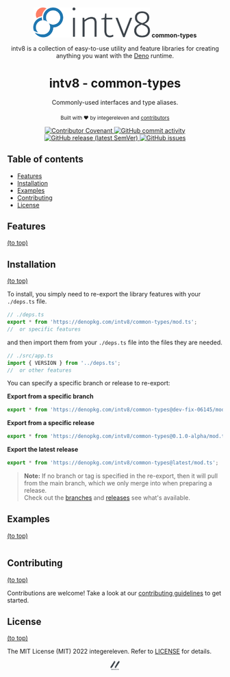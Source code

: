<p align="center">
<!-- Update log -->
<img alt="intv8 logo" height="70" src="https://raw.githubusercontent.com/intv8/.github/main/profile/img/clr/banner.svg" />
<strong>common-types</strong>
</p>

<p align="center">
intv8 is a collection of easy-to-use utility and feature libraries for creating anything you want with the <a href="https://deno.land">Deno</a> runtime.
</p>

<h1 align="center">intv8 - common-types</h1>

<p align="center">
Commonly-used interfaces and type aliases.
</p>

<p align="center">
<!-- @TODO Link to documentation and other resources -->
</p>

<p align="center">
<sub>Built with ❤ by integereleven and <a href="https://github.com/intv8/common-types/graphs/contributors">contributors</a></sub>
</p>

<p align="center">
<a href="https://github.com/intv8/common-types/blob/main/CODE_OF_CONDUCT.md">
  <img alt="Contributor Covenant" src="https://img.shields.io/badge/Contributor%20Covenant-2.1-4baaaa.svg?style=flat-square" />
</a>
<a href="https://github.com/intv8/common-types/commits">
  <img alt="GitHub commit activity" src="https://img.shields.io/github/commit-activity/m/intv8/common-types?style=flat-square">
</a>
<a href="https://github.com/intv8/common-types/releases">
  <img alt="GitHub release (latest SemVer)" src="https://img.shields.io/github/v/release/intv8/common-types?style=flat-square" />
</a>
<a href="https://github.com/intv8/common-types/issues">
  <img alt="GitHub issues" src="https://img.shields.io/github/issues-raw/intv8/common-types?style=flat-square">
</a>
</p>

## Table of contents

- [Features](#features)
- [Installation](#installation)
- [Examples](#examples)
- [Contributing](#contributing)
- [License](#license)

## Features

[(to top)](#table-of-contents)

<!-- @TODO Enumerate key features -->

## Installation

[(to top)](#table-of-contents)

To install, you simply need to re-export the library features with your `./deps.ts` file.

```ts
// ./deps.ts
export * from 'https://denopkg.com/intv8/common-types/mod.ts';
//  or specific features
```

and then import them from your `./deps.ts` file into the files they are needed.

```ts
// ./src/app.ts
import { VERSION } from '../deps.ts';
//  or other features
```

You can specify a specific branch or release to re-export:

**Export from a specific branch**

```ts
export * from 'https://denopkg.com/intv8/common-types@dev-fix-06145/mod.ts';
```

**Export from a specific release**

```ts
export * from 'https://denopkg.com/intv8/common-types@0.1.0-alpha/mod.ts';
```

**Export the latest release**

```ts
export * from 'https://denopkg.com/intv8/common-types@latest/mod.ts';
```

> **Note:** If no branch or tag is specified in the re-export, then it will pull from the main branch, which we only merge into when preparing a release.\
> Check out the [branches][branches] and [releases][releases] see what's available.

## Examples

[(to top)](#table-of-contents)

<!-- @TODO Add an example, or add links to examples -->

```ts
```

## Contributing

[(to top)](#table-of-contents)

Contributions are welcome! Take a look at our [contributing guidelines][contributing] to get started.

## License

[(to top)](#table-of-contents)

The MIT License (MIT) 2022 integereleven. Refer to [LICENSE][license] for details.

<p align="center">
<img
  alt="intv8 logo"
  height="24"
  src="https://raw.githubusercontent.com/i11n/.github/main/profile/img/frm/logo-open-source.svg"
/>
</p>

[deno]: https://deno.land "Deno homepage"
[branches]: https://github.com/intv8/common-types/branches "intv8/common-types branches on GitHub"
[releases]: https://github.com/intv8/common-types/releases "intv8/common-types releases on GitHub"
[contributing]: https://github.com/intv8/common-types/blob/main/CONTRIBUTING.md "intv8/common-types contributing guidelines"
[license]: https://github.com/intv8/common-types/blob/main/LICENSE "intv8/common-types license"
